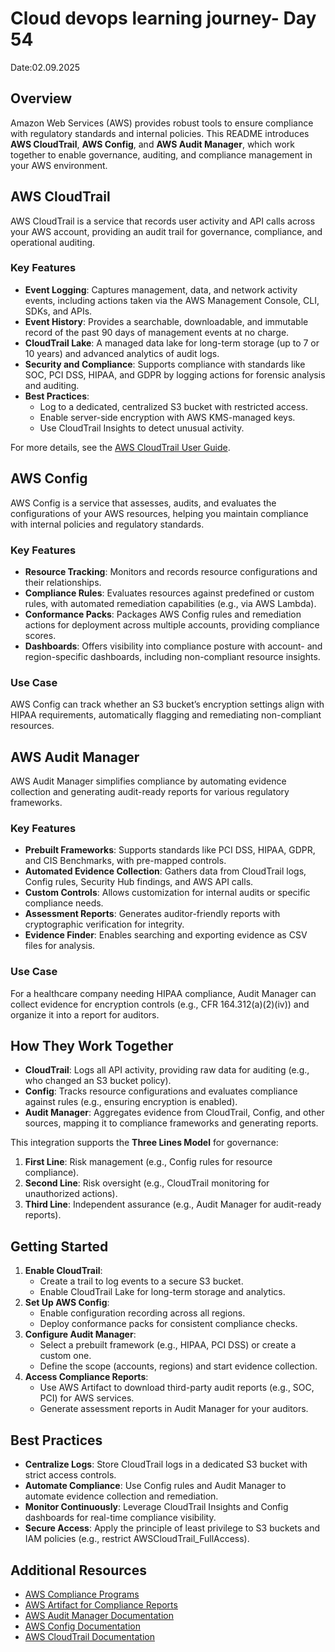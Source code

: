 # Cloud devops learning journey- Day 54
Date:02.09.2025

## Overview
Amazon Web Services (AWS) provides robust tools to ensure compliance with regulatory standards and internal policies. This README introduces **AWS CloudTrail**, **AWS Config**, and **AWS Audit Manager**, which work together to enable governance, auditing, and compliance management in your AWS environment.

## AWS CloudTrail
AWS CloudTrail is a service that records user activity and API calls across your AWS account, providing an audit trail for governance, compliance, and operational auditing.

### Key Features
- **Event Logging**: Captures management, data, and network activity events, including actions taken via the AWS Management Console, CLI, SDKs, and APIs.
- **Event History**: Provides a searchable, downloadable, and immutable record of the past 90 days of management events at no charge.
- **CloudTrail Lake**: A managed data lake for long-term storage (up to 7 or 10 years) and advanced analytics of audit logs.
- **Security and Compliance**: Supports compliance with standards like SOC, PCI DSS, HIPAA, and GDPR by logging actions for forensic analysis and auditing.
- **Best Practices**:
  - Log to a dedicated, centralized S3 bucket with restricted access.
  - Enable server-side encryption with AWS KMS-managed keys.
  - Use CloudTrail Insights to detect unusual activity.

For more details, see the [AWS CloudTrail User Guide](https://docs.aws.amazon.com/cloudtrail/latest/userguide/).[](https://docs.aws.amazon.com/awscloudtrail/latest/userguide/cloudtrail-user-guide.html)[](https://docs.aws.amazon.com/awscloudtrail/latest/userguide/best-practices-security.html)

## AWS Config
AWS Config is a service that assesses, audits, and evaluates the configurations of your AWS resources, helping you maintain compliance with internal policies and regulatory standards.

### Key Features
- **Resource Tracking**: Monitors and records resource configurations and their relationships.
- **Compliance Rules**: Evaluates resources against predefined or custom rules, with automated remediation capabilities (e.g., via AWS Lambda).
- **Conformance Packs**: Packages AWS Config rules and remediation actions for deployment across multiple accounts, providing compliance scores.
- **Dashboards**: Offers visibility into compliance posture with account- and region-specific dashboards, including non-compliant resource insights.

### Use Case
AWS Config can track whether an S3 bucket’s encryption settings align with HIPAA requirements, automatically flagging and remediating non-compliant resources.[](https://aws.amazon.com/config/features/)

## AWS Audit Manager
AWS Audit Manager simplifies compliance by automating evidence collection and generating audit-ready reports for various regulatory frameworks.

### Key Features
- **Prebuilt Frameworks**: Supports standards like PCI DSS, HIPAA, GDPR, and CIS Benchmarks, with pre-mapped controls.
- **Automated Evidence Collection**: Gathers data from CloudTrail logs, Config rules, Security Hub findings, and AWS API calls.
- **Custom Controls**: Allows customization for internal audits or specific compliance needs.
- **Assessment Reports**: Generates auditor-friendly reports with cryptographic verification for integrity.
- **Evidence Finder**: Enables searching and exporting evidence as CSV files for analysis.

### Use Case
For a healthcare company needing HIPAA compliance, Audit Manager can collect evidence for encryption controls (e.g., CFR 164.312(a)(2)(iv)) and organize it into a report for auditors.[](https://docs.aws.amazon.com/audit-manager/latest/userguide/what-is.html)[](https://aws.amazon.com/blogs/aws/simplify-risk-and-compliance-assessments-with-the-new-common-control-library-in-aws-audit-manager/)

## How They Work Together
- **CloudTrail**: Logs all API activity, providing raw data for auditing (e.g., who changed an S3 bucket policy).
- **Config**: Tracks resource configurations and evaluates compliance against rules (e.g., ensuring encryption is enabled).
- **Audit Manager**: Aggregates evidence from CloudTrail, Config, and other sources, mapping it to compliance frameworks and generating reports.

This integration supports the **Three Lines Model** for governance:
1. **First Line**: Risk management (e.g., Config rules for resource compliance).
2. **Second Line**: Risk oversight (e.g., CloudTrail monitoring for unauthorized actions).
3. **Third Line**: Independent assurance (e.g., Audit Manager for audit-ready reports).[](https://github.com/aws-samples/aws-cloud-compliance-assurance)

## Getting Started
1. **Enable CloudTrail**:
   - Create a trail to log events to a secure S3 bucket.
   - Enable CloudTrail Lake for long-term storage and analytics.
2. **Set Up AWS Config**:
   - Enable configuration recording across all regions.
   - Deploy conformance packs for consistent compliance checks.
3. **Configure Audit Manager**:
   - Select a prebuilt framework (e.g., HIPAA, PCI DSS) or create a custom one.
   - Define the scope (accounts, regions) and start evidence collection.
4. **Access Compliance Reports**:
   - Use AWS Artifact to download third-party audit reports (e.g., SOC, PCI) for AWS services.
   - Generate assessment reports in Audit Manager for your auditors.[](https://aws.amazon.com/compliance/)[](https://docs.aws.amazon.com/audit-manager/latest/userguide/download-center.html)

## Best Practices
- **Centralize Logs**: Store CloudTrail logs in a dedicated S3 bucket with strict access controls.
- **Automate Compliance**: Use Config rules and Audit Manager to automate evidence collection and remediation.
- **Monitor Continuously**: Leverage CloudTrail Insights and Config dashboards for real-time compliance visibility.
- **Secure Access**: Apply the principle of least privilege to S3 buckets and IAM policies (e.g., restrict AWSCloudTrail_FullAccess).[](https://docs.aws.amazon.com/awscloudtrail/latest/userguide/best-practices-security.html)

## Additional Resources
- [AWS Compliance Programs](https://aws.amazon.com/compliance/programs/)
- [AWS Artifact for Compliance Reports](https://aws.amazon.com/artifact/)
- [AWS Audit Manager Documentation](https://docs.aws.amazon.com/auditmanager/latest/userguide/)
- [AWS Config Documentation](https://docs.aws.amazon.com/config/latest/developerguide/)
- [AWS CloudTrail Documentation](https://docs.aws.amazon.com/cloudtrail/latest/userguide/)